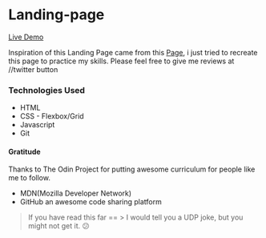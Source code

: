 # Landing-page

[Live Demo](https://hmjatt.github.io/Landing-page/)

Inspiration of this Landing Page came from  this [Page](https://unbounce.com/landing-page-template/o-book/), i just tried to recreate this page to practice my skills. Please feel free to give me reviews at //twitter button

### Technologies Used 

* HTML
* CSS - Flexbox/Grid
* Javascript
* Git

#### Gratitude

Thanks to The Odin Project for putting awesome curriculum for people like me to follow.

* MDN(Mozilla Developer Network)
* GitHub an awesome code sharing platform

> If you have read this far == > I would tell you a UDP joke, but you might not get it. :confused:
